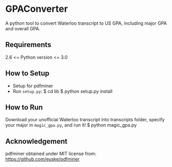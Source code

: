 GPAConverter
========
A python tool to convert Waterloo transcript to US GPA, including major GPA and overall GPA.

Requirements
--------------
2.6 <= Python version <= 3.0

How to Setup
--------------
 * Setup for pdfminer
 * Run `setup.py`:
    $ cd lib
    $ python setup.py install

How to Run
--------------
Download your unofficial Waterloo transcript into transcripts folder, specify your major in `magic_gpa.py`, and run it!
    $ python magic_gpa.py

Acknowledgement
--------
pdfminer obtained under MIT license from: https://github.com/euske/pdfminer